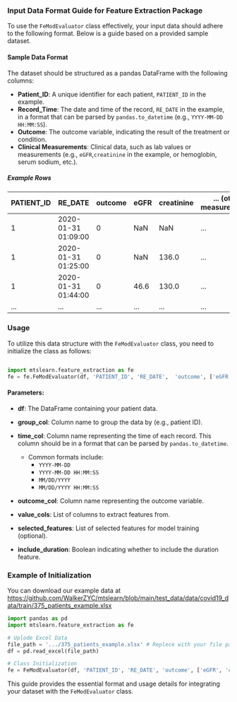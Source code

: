 ### Input Data Format Guide for Feature Extraction Package

To use the `FeModEvaluator` class effectively, your input data should adhere to the following format. Below is a guide based on a provided sample dataset.

#### Sample Data Format

The dataset should be structured as a pandas DataFrame with the following columns:

- **Patient_ID**: A unique identifier for each patient, `PATIENT_ID` in the example.
- **Record_Time**: The date and time of the record, `RE_DATE` in the example, in a format that can be parsed by `pandas.to_datetime` (e.g., `YYYY-MM-DD HH:MM:SS`).
- **Outcome**: The outcome variable, indicating the result of the treatment or condition.
- **Clinical Measurements**: Clinical data, such as lab values or measurements (e.g., `eGFR`,`creatinine` in the example, or hemoglobin, serum sodium, etc.).

##### Example Rows

| PATIENT_ID | RE_DATE               | outcome | eGFR | creatinine | ... (other measurements) |
|------------|-----------------------|---------|------|------------|--------------------------|
| 1          | 2020-01-31 01:09:00   | 0       | NaN  | NaN        | ...                      |
| 1          | 2020-01-31 01:25:00   | 0       | NaN  | 136.0      | ...                      |
| 1          | 2020-01-31 01:44:00   | 0       | 46.6 | 130.0      | ...                      |
| ...        | ...                   | ...     | ...  | ...        | ...                      |

### Usage

To utilize this data structure with the `FeModEvaluator` class, you need to initialize the class as follows:

```python

import mtslearn.feature_extraction as fe
fe = fe.FeModEvaluator(df, 'PATIENT_ID', 'RE_DATE',  'outcome', ['eGFR', 'creatinine'],['mean','max'],include_duration=True)
```

#### Parameters:

- **df**: The DataFrame containing your patient data.
- **group_col**: Column name to group the data by (e.g., patient ID).
- **time_col**: Column name representing the time of each record. This column should be in a format that can be parsed by `pandas.to_datetime`. 
  - Common formats include:
    - `YYYY-MM-DD`
    - `YYYY-MM-DD HH:MM:SS`
    - `MM/DD/YYYY`
    - `MM/DD/YYYY HH:MM:SS`
    
- **outcome_col**: Column name representing the outcome variable.
- **value_cols**: List of columns to extract features from.
- **selected_features**: List of selected features for model training (optional).
- **include_duration**: Boolean indicating whether to include the duration feature.


### Example of Initialization

You can  download our example data at https://github.com/WalkerZYC/mtslearn/blob/main/test_data/data/covid19_data/train/375_patients_example.xlsx

```python
import pandas as pd
import mtslearn.feature_extraction as fe

# Uplode Excel Data
file_path = '.../375_patients_example.xlsx' # Replece with your file path
df = pd.read_excel(file_path)

# Class Initialization
fe = FeModEvaluator(df, 'PATIENT_ID', 'RE_DATE', 'outcome', ['eGFR', 'creatinine'], ['mean', 'max'], include_duration=True)
```

This guide provides the essential format and usage details for integrating your dataset with the `FeModEvaluator` class. 